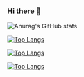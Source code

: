 ### Hi there 👋

<!--
**ymkim50/ymkim50** is a ✨ _special_ ✨ repository because its `README.md` (this file) appears on your GitHub profile.

Here are some ideas to get you started:

- 🔭 I’m currently working on ...
- 🌱 I’m currently learning ...
- 👯 I’m looking to collaborate on ...
- 🤔 I’m looking for help with ...
- 💬 Ask me about ...
- 📫 How to reach me: ...
- 😄 Pronouns: ...
- ⚡ Fun fact: ...
-->
![Anurag's GitHub stats](https://github-readme-stats.vercel.app/api?username=ymkim50&show_icons=true&theme=transparent)

[![Top Langs](https://github-readme-stats.vercel.app/api/top-langs/?username=ymkim50&langs_count=8)](https://github.com/anuraghazra/github-readme-stats)


[![Top Langs](https://github-readme-stats.vercel.app/api/top-langs/?username=ymkim50)](https://github.com/anuraghazra/github-readme-stats)

[![Top Langs](https://github-readme-stats.vercel.app/api/top-langs/?username=ymkim50)](https://github.com/anuraghazra/github-readme-stats)
